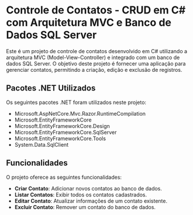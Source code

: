 # Controle de Contatos - CRUD em C# com Arquitetura MVC e Banco de Dados SQL Server

Este é um projeto de controle de contatos desenvolvido em C# utilizando a arquitetura MVC (Model-View-Controller) e integrado com um banco de dados SQL Server. O objetivo deste projeto é fornecer uma aplicação para gerenciar contatos, permitindo a criação, edição e exclusão de registros.

## Pacotes .NET Utilizados

Os seguintes pacotes .NET foram utilizados neste projeto:

- Microsoft.AspNetCore.Mvc.Razor.RuntimeCompilation
- Microsoft.EntityFrameworkCore
- Microsoft.EntityFrameworkCore.Design
- Microsoft.EntityFrameworkCore.SqlServer
- Microsoft.EntityFrameworkCore.Tools
- System.Data.SqlClient

## Funcionalidades

O projeto oferece as seguintes funcionalidades:

- **Criar Contato**: Adicionar novos contatos ao banco de dados.
- **Listar Contatos**: Exibir todos os contatos cadastrados.
- **Editar Contato**: Atualizar informações de um contato existente.
- **Excluir Contato**: Remover um contato do banco de dados.
